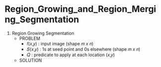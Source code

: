 # Region_Growing_and_Region_Merging_Segmentation
1. Region Growing Segmentation
   * PROBLEM
      * 𝑓(𝑥,𝑦) : input image (shape 𝑚 𝑥 𝑛)
      * 𝑆(𝑥,𝑦) : 1s at seed point and 0s elsewhere (shape 𝑚 𝑥 𝑛)
      * 𝑄 	  : predicate to apply at each location (𝑥,𝑦)
   * SOLUTION


